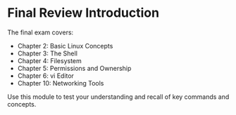 # Final Review Introduction

The final exam covers:
- Chapter 2: Basic Linux Concepts
- Chapter 3: The Shell
- Chapter 4: Filesystem
- Chapter 5: Permissions and Ownership
- Chapter 6: vi Editor
- Chapter 10: Networking Tools

Use this module to test your understanding and recall of key commands and concepts.